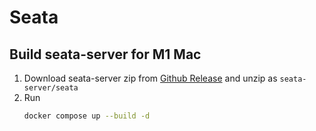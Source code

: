 # Seata

## Build seata-server for M1 Mac

1. Download seata-server zip from [Github Release](https://github.com/seata/seata/releases/) and unzip as `seata-server/seata`
2. Run
    ```bash
    docker compose up --build -d
    ```
